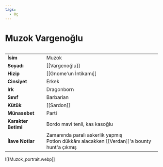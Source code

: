 ```yaml
---
tags:
  - Oç
---  
```

# Muzok Vargenoğlu  
  
<div class="row" markdown>  
<div class="column" markdown>  
  
|  |  |  
|---|---|  
| **İsim** | Muzok |  
| **Soyadı** | [[Vargenoğlu]] |  
| **Hizip** | [[Gnome'un İntikamı]] |  
| **Cinsiyet** | Erkek |  
| **Irk** | Dragonborn |  
| **Sınıf** | Barbarian |  
| **Kütük** | [[Sardon]] |  
| **Münasebet** | Parti |  
| **Karakter Betimi** | Bordo mavi tenli, kas kasoğlu |  
| **İlave Notlar** | Zamanında paralı askerlik yapmış<br>Potion dükkânı alacakken [[Verdan]]'a bounty hunt'a çıkmış |  
  
</div>  
<div class="column" markdown>  
![[Muzok_portrait.webp]]  
</div>  
</div>